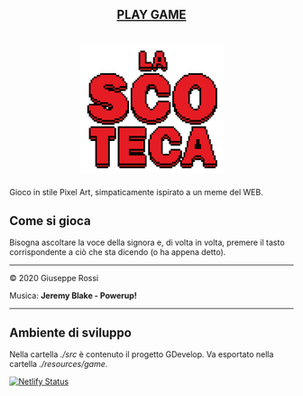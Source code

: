 <div align="center">

## [**PLAY GAME**](https://kutt.it/lascoteca)

# [![icona](assets/logo.png)](https://kutt.it/lascoteca)

</div>

Gioco in stile Pixel Art, simpaticamente ispirato a un meme del WEB.



## Come si gioca

Bisogna ascoltare la voce della signora e, di volta in volta, premere il tasto corrispondente a ciò che sta dicendo (o ha appena detto).

***

&copy; 2020 Giuseppe Rossi

Musica: **Jeremy Blake - Powerup!**

***

## Ambiente di sviluppo

Nella cartella *./src* è contenuto il progetto GDevelop. Va esportato nella cartella *./resources/game*.

[![Netlify Status](https://api.netlify.com/api/v1/badges/906da9c9-35b8-4ffd-9435-8e82924244bc/deploy-status)](https://app.netlify.com/sites/giusreds/deploys)